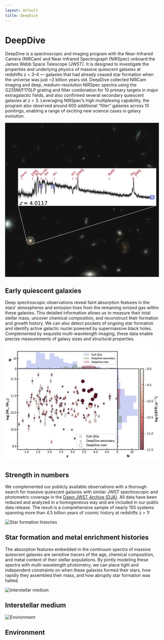 ```yaml
---
layout: default
title: DeepDive
---
```


# DeepDive

DeepDive is a spectroscopic and imaging program with the Near-Infrared Camera (NIRCam) and Near-Infrared Spectrograph (NIRSpec) onboard the James Webb Space Telescope (JWST). It is designed to investigate the properties and underlying physics of massive quiescent galaxies at redshifts z = 3–4 — galaxies that had already ceased star formation when the universe was just ~2 billion years old. DeepDive collected NIRCam imaging and deep, medium-resolution NIRSpec spectra using the G235M/F170LP grating and filter combination for 10 primary targets in major extragalactic fields, and also confirmed several secondary quiescent galaxies at z > 3. Leveraging NIRSpec’s high multiplexing capability, the program also observed around 600 additional “filler” galaxies across 10 pointings, enabling a range of exciting new science cases in galaxy evolution.

<div class="science-section">
  <div class="science-row">
    <img src="images/website_sxds_27434.png" alt="Quiescent Galaxies">
    <div>
      <h2>Early quiescent galaxies</h2>
      <p>Deep spectroscopic observations reveal faint absorption features in the stars’ atmospheres and emission lines from the remaining ionized gas within these galaxies. This detailed information allows us to measure their total stellar mass, uncover chemical composition, and reconstruct their formation and growth history. We can also detect pockets of ongoing star formation and identify active galactic nuclei powered by supermassive black holes. Complemented by exquisite multi-wavelength imaging, these data enable precise measurements of galaxy sizes and structural properties.</p>
    </div>
  </div>

<div class="science-row reverse">
  <img src="images/Mstar-z.jpg" alt="Strength in numbers">
  <div>
    <h2>Strength in numbers</h2>
    <p>We complemented our publicly available observations with a thorough search for massive quiescent galaxies with similar JWST spectroscopic and photometric coverage in the 
      <a href="https://dawn-cph.github.io/dja/index.html" target="_blank" rel="noopener noreferrer">Dawn JWST Archive (DJA)</a>. 
      All data have been reduced and analyzed in a homogeneous way and are included in our public data release. 
      The result is a comprehensive sample of nearly 150 systems spanning more than 4.5 billion years of cosmic history at redshifts z > 1!
    </p>
  </div>
</div>

  <div class="science-row">
    <img src="/images/sfhs.jpg" alt="Star formation histories">
    <div>
      <h2>Star formation and metal enrichment histories</h2>
      <p>The absorption features embedded in the continuum spectra of massive quiescent galaxies are sensitive tracers of the age, chemical composition, and metal content of their stellar populations. By jointly modeling these spectra with multi-wavelength photometry, we can place tight and independent constraints on when these galaxies formed their stars, how rapidly they assembled their mass, and how abruptly star formation was halted.</p>
    </div>
  </div>

  <div class="science-row reverse">
    <img src="images/ism.jpg" alt="Interstellar medium">
    <div>
      <h2>Interstellar medium</h2>
      <p></p>
    </div>
  </div>

  <div class="science-row">
    <img src="/images/environment.jpg" alt="Environment">
    <div>
      <h2>Environment</h2>
      <p></p>
    </div>
  </div>

</div>
